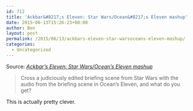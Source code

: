 ```yaml
---
id: 712
title: 'Ackbar&#8217;s Eleven: Star Wars/Ocean&#8217;s Eleven mashup'
date: 2015-06-13T15:26:23+00:00
author: Ben
layout: post
permalink: /2015/06/13/ackbars-eleven-star-warsoceans-eleven-mashup/
categories:
  - Uncategorized
---
```

Source: _[Ackbar&#8217;s Eleven: Star Wars/Ocean&#8217;s Eleven mashup](http://boingboing.net/2015/06/13/ackbars-eleven-star-warsoc.html)_

> Cross a judiciously edited briefing scene from Star Wars with the audio from the briefing scene in Ocean&#8217;s Eleven, and what do you get?

This is actually pretty clever.

&nbsp;

&nbsp;